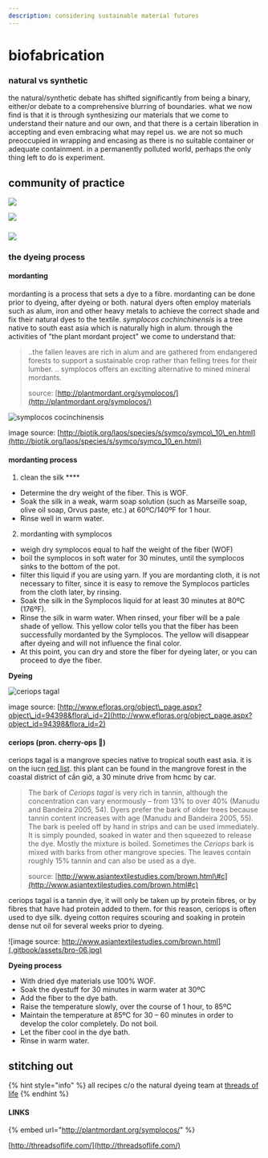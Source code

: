 ```yaml
---
description: considering sustainable material futures
---
```


# biofabrication

### natural vs synthetic

the natural/synthetic debate has shifted significantly from being a binary, either/or debate to a comprehensive blurring of boundaries. what we now find is that it is through synthesizing our materials that we come to understand their nature and our own, and that there is a certain liberation in accepting and even embracing what may repel us. we are not so much preoccupied in wrapping and encasing as there is no suitable container or adequate containment. in a permanently polluted world, perhaps the only thing left to do is experiment. 

## community of practice

![](.gitbook/assets/strategic-design-biofabrication.jpg)

![](.gitbook/assets/sensitive-matter-matter-explorers.jpg)

### 

![](.gitbook/assets/ideological-craft-natdye.jpg)

### the dyeing process

#### mordanting 

mordanting is a process that sets a dye to a fibre. mordanting can be done prior to dyeing, after dyeing or both. natural dyers often employ materials such as alum, iron and other heavy metals to achieve the correct shade and fix their natural dyes to the textile. _symplocos cochinchinensis_ is a tree native to south east asia which is naturally high in alum. through the activities of "the plant mordant project" we come to understand that:  

> ..the fallen leaves are rich in alum and are gathered from endangered forests to support a sustainable crop rather than felling trees for their lumber. .. symplocos offers an exciting alternative to mined mineral mordants.
>
> source: [http://plantmordant.org/symplocos/](http://plantmordant.org/symplocos/)

![symplocos cocinchinensis ](.gitbook/assets/symco_10.jpg)

  
image source: [http://biotik.org/laos/species/s/symco/symco\_10\_en.html](http://biotik.org/laos/species/s/symco/symco_10_en.html)

#### mordanting process

1. clean the silk ****

* Determine the dry weight of the fiber. This is WOF.
* Soak the silk in a weak, warm soap solution \(such as Marseille soap, olive oil soap, Orvus paste, etc.\) at 60ºC/140ºF for 1 hour.
* Rinse well in warm water.

2. mordanting with symplocos

* weigh dry symplocos equal to half the weight of the fiber \(WOF\)
* boil the symplocos in soft water for 30 minutes, until the symplocos sinks to the bottom of the pot.
* filter this liquid if you are using yarn. If you are mordanting cloth, it is not necessary to filter, since it is easy to remove the Symplocos particles from the cloth later, by rinsing.
* Soak the silk in the Symplocos liquid for at least 30 minutes at 80ºC \(176ºF\).
* Rinse the silk in warm water. When rinsed, your fiber will be a pale shade of yellow. This yellow color tells you that the fiber has been successfully mordanted by the Symplocos. The yellow will disappear after dyeing and will not influence the final color.
* At this point, you can dry and store the fiber for dyeing later, or you can proceed to dye the fiber.

**Dyeing**

![ceriops tagal](.gitbook/assets/foci-13-318.jpg)

  
image source: [http://www.efloras.org/object\_page.aspx?object\_id=94398&flora\_id=2](http://www.efloras.org/object_page.aspx?object_id=94398&flora_id=2)

#### ceriops \(pron. cherry-ops 🍒\)

ceriops tagal is a mangrove species native to tropical south east asia. it is on the iucn [red list](https://www.iucnredlist.org/species/178822/7617531). this plant can be found in the mangrove forest in the coastal district of cần giờ, a 30 minute drive from hcmc by car. 

> The bark of _Ceriops tagal_ is very rich in tannin, although the concentration can vary enormously – from 13% to over 40% \(Manudu and Bandeira 2005, 54\). Dyers prefer the bark of older trees because tannin content increases with age \(Manudu and Bandeira 2005, 55\). The bark is peeled off by hand in strips and can be used immediately. It is simply pounded, soaked in water and then squeezed to release the dye. Mostly the mixture is boiled. Sometimes the _Ceriops_ bark is mixed with barks from other mangrove species. The leaves contain roughly 15% tannin and can also be used as a dye.
>
> source: [http://www.asiantextilestudies.com/brown.html\#c](http://www.asiantextilestudies.com/brown.html#c)

ceriops tagal is a tannin dye, it will only be taken up by protein fibres, or by fibres that have had protein added to them. for this reason, ceriops is often used to dye silk. dyeing cotton requires scouring and soaking in protein dense nut oil for several weeks prior to dyeing. 

![image source: http://www.asiantextilestudies.com/brown.html](.gitbook/assets/bro-06.jpg)

  


**Dyeing process**

* With dried dye materials use 100% WOF.
* Soak the dyestuff for 30 minutes in warm water at 30ºC 
* Add the fiber to the dye bath.
* Raise the temperature slowly, over the course of 1 hour, to 85ºC
* Maintain the temperature at 85ºC for 30 – 60 minutes in order to develop the color completely. Do not boil.
* Let the fiber cool in the dye bath.
* Rinse in warm water.



## stitching out





{% hint style="info" %}
all recipes c/o the natural dyeing team at [threads of life](http://threadsoflife.com/) 
{% endhint %}







#### LINKS



{% embed url="http://plantmordant.org/symplocos/" %}

[http://threadsoflife.com/](http://threadsoflife.com/)

